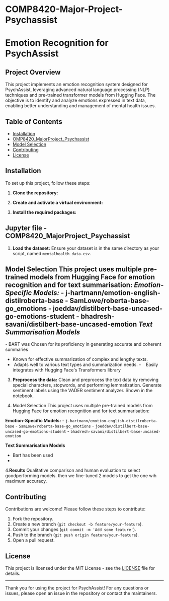 # COMP8420-Major-Project-Psychassist

# Emotion Recognition for PsychAssist

## Project Overview
This project implements an emotion recognition system designed for PsychAssist, leveraging advanced natural language processing (NLP) techniques and pre-trained transformer models from Hugging Face. The objective is to identify and analyze emotions expressed in text data, enabling better understanding and management of mental health issues.

## Table of Contents
- [Installation](#installation)
- [OMP8420_MajorProject_Psychassist ](#OMP8420_MajorProject_Psychassist )
- [Model Selection](#model-selection)
- [Contributing](#contributing)
- [License](#license)

## Installation
To set up this project, follow these steps:

1. **Clone the repository:**
   

2. **Create and activate a virtual environment:**
   

3. **Install the required packages:**
   

## Jupyter file - COMP8420_MajorProject_Psychassist 
1. **Load the dataset:**
    Ensure your dataset is in the same directory as your script, named `mentalhealth_data.csv`.

## Model Selection This project uses multiple pre-trained models from Hugging Face for emotion recognition and for text summarisation: *Emotion-Specific Models:* - j-hartmann/emotion-english-distilroberta-base - SamLowe/roberta-base-go_emotions - joeddav/distilbert-base-uncased-go-emotions-student - bhadresh-savani/distilbert-base-uncased-emotion *Text Summarisation Models* 
- BART was Chosen for its proficiency in generating accurate and coherent summaries   
-  Known for effective summarization of complex and lengthy texts.
-   Adapts well to various text types and summarization needs.
-    Easily integrates with Hugging Face's Transformers library


3. **Preprocess the data:**
    Clean and preprocess the text data by removing special characters, stopwords, and performing lemmatization. Generate sentiment labels using the VADER sentiment analyzer. Shown in the notebook.

4. Model Selection
   This project uses multiple pre-trained models from Hugging Face for emotion recognition and for text summarisation:

 **Emotion-Specific Models:**
    - `j-hartmann/emotion-english-distilroberta-base`
    - `SamLowe/roberta-base-go_emotions`
    - `joeddav/distilbert-base-uncased-go-emotions-student`
    - `bhadresh-savani/distilbert-base-uncased-emotion`
  
**Text Summarisation Models**
  - Bart has been used
  - 
4.**Results**
    Qualitative comparison and human evaluation to select goodperforming models.
    then we fine-tuned 2 models to get the one wih maximum accuracy.
    


## Contributing
Contributions are welcome! Please follow these steps to contribute:
1. Fork the repository.
2. Create a new branch (`git checkout -b feature/your-feature`).
3. Commit your changes (`git commit -m 'Add some feature'`).
4. Push to the branch (`git push origin feature/your-feature`).
5. Open a pull request.

## License

This project is licensed under the MIT License - see the [LICENSE](LICENSE) file for details.

---

Thank you for using the project for PsychAssist! For any questions or issues, please open an issue in the repository or contact the maintainers.
